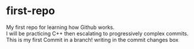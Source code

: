 # first-repo
My first repo for learning how Github works.   
I will be practicing C++ then escalating to progressively complex commits. 
  This is my first Commit in a branch! 
  writing in the commit changes box
